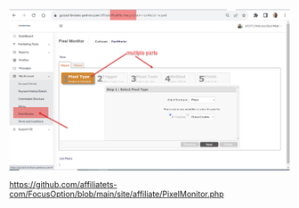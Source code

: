 ![img_8.png](img_8.png)

https://github.com/affiliatets-com/FocusOption/blob/main/site/affiliate/PixelMonitor.php